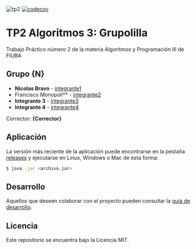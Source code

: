 ![tp2](https://github.com/Nicolas-Bravo/algo3_tp2/actions/workflows/build.yml/badge.svg) [![codecov](https://codecov.io/gh/Nicolas-Bravo/algo3_tp2/branch/master/graph/badge.svg)](https://codecov.io/gh/Nicolas-Bravo/algo3_tp2)

# TP2 Algoritmos 3: Grupolilla 

Trabajo Práctico número 2 de la materia Algoritmos y Programación III de FIUBA

## Grupo {N}

* **Nicolas Bravo** - [integrante1](https://github.com/Nicolas-Bravo)
* Francisco Monopoli** - [integrante2](https://github.com/franmonopoli)
* **Integrante 3** - [integrante3](https://github.com/integrante3)
* **Integrante 4** - [integrante4](https://github.com/integrante4)

Corrector: **{Corrector}**

## Aplicación

La versión más reciente de la aplicación puede encontrarse en la pestaña [releases](https://github.com/Nicolas-Bravo/algo3_tp2/releases/latest) y ejecutarse en Linux, Windows o Mac de esta forma:

```bash
$ java -jar <archivo.jar>
```

## Desarrollo

Aquellos que deseen colaborar con el proyecto pueden consultar la [guía de desarrollo](./docs/Desarrollo.md).

## Licencia

Este repositorio se encuentra bajo la Licencia MIT.

